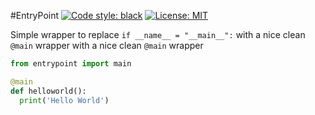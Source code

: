 #EntryPoint
[![Code style: black](https://img.shields.io/badge/code%20style-black-000000.svg)](https://github.com/psf/black)
[![License: MIT](https://img.shields.io/badge/License-MIT-yellow.svg)](https://opensource.org/licenses/MIT)

Simple wrapper to replace `if __name__ = "__main__":` with a nice clean `@main` wrapper with a nice clean `@main` wrapper

```python
from entrypoint import main

@main
def helloworld():
  print('Hello World')

```
